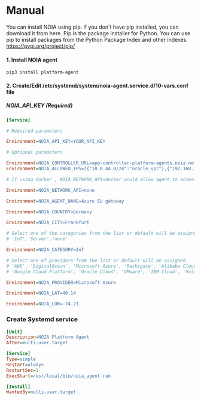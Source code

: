# Manual
You can install NOIA using pip. If you don't have pip installed, you can download it from here.
Pip is the package installer for Python. You can use pip to install packages from the Python Package Index and other indexes. https://pypi.org/project/pip/
#### 1. Install NOIA agent
`pip3 install platform-agent`
#### 2. Create/Edit /etc/systemd/system/noia-agent.service.d/10-vars.conf file 
##### NOIA_API_KEY (Required)
```ini
[Service]

# Required parameters

Environment=NOIA_API_KEY=YOUR_API_KEY

# Optional parameters

Environment=NOIA_CONTROLLER_URL=app-controller-platform-agents.noia.network
Environment=NOIA_ALLOWED_IPS=[{"10.0.44.0/24":"oracle_vpc"},{"192.168.111.2/32":"internal"}]

# If using docker , NOIA_NETWORK_API=docker would allow agent to access docker networks for information.

Environment=NOIA_NETWORK_API=none

Environment=NOIA_AGENT_NAME=Azure EU gateway

Environment=NOIA_COUNTRY=Germany

Environment=NOIA_CITY=Frankfurt

# Select one of the categories from the list or default will be assigned
# 'IoT','Server','none' 

Environment=NOIA_CATEGORY=IoT

# Select one of providers from the list or default will be assigned
# 'AWS', 'DigitalOcean', 'Microsoft Azure', 'Rackspace', 'Alibaba Cloud',
# 'Google Cloud Platform', 'Oracle Cloud', 'VMware', 'IBM Cloud', 'Vultr'.

Environment=NOIA_PROVIDER=Microsoft Azure

Environment=NOIA_LAT=40.14

Environment=NOIA_LON=-74.21
```
### Create Systemd service

```ini
[Unit]
Description=NOIA Platform Agent
After=multi-user.target

[Service]
Type=simple
Restart=always
RestartSec=1
ExecStart=/usr/local/bin/noia_agent run

[Install]
WantedBy=multi-user.target

```
